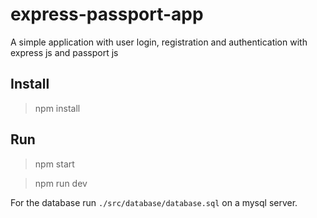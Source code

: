 # express-passport-app
A simple application with user login, registration and authentication with express js and passport js

## Install

> npm install

## Run
> npm start

> npm run dev

For the database run `./src/database/database.sql` on a mysql server.
